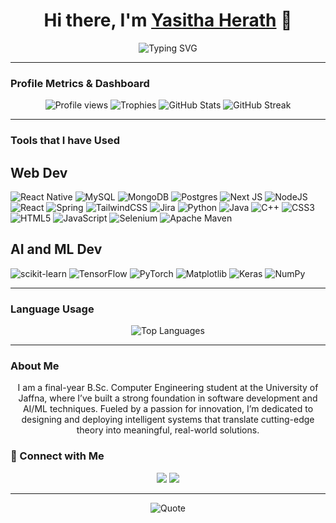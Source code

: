 <h1 align="center">Hi there, I'm <a href="https://github.com/amodhyh" target="_blank">Yasitha Herath</a> 👋</h1>

<p align="center">
  <img src="https://readme-typing-svg.herokuapp.com?font=Fira+Code&size=24&pause=1000&&duration=2000&color=06F700&center=true&vCenter=true&width=435&weight=900&lines=Passionate+Developer;AI+ML+Enthusiast;Lifelong+Learner" alt="Typing SVG" />
</p>

---

### Profile Metrics & Dashboard

<p align="center">
  <!-- Profile Views -->
  <img src="https://komarev.com/ghpvc/?username=amodhyh&color=brightgreen&style=for-the-badge" alt="Profile views" />  
  <!-- GitHub Trophies -->
  <img src="https://github-profile-trophy.vercel.app/?username=amodhyh&theme=tokyonight&no-frame=true&column=7&margin-w=15&margin-h=15" alt="Trophies" />  
  <!-- GitHub Stats Card -->
  <img src="https://github-readme-stats.vercel.app/api?username=amodhyh&show_icons=true&theme=tokyonight&count_private=true&cache_seconds=0" alt="GitHub Stats" />  
  <!-- Streak Stats -->
  <img src="https://github-readme-streak-stats.herokuapp.com/?user=amodhyh&theme=tokyonight&cache_seconds=0" alt="GitHub Streak" />
</p>

---

###   Tools that I have Used 

## Web Dev
<p align="center">
  
  ![React Native](https://img.shields.io/badge/react_native-%2320232a.svg?style=for-the-badge&logo=react&logoColor=%2361DAFB)
  ![MySQL](https://img.shields.io/badge/mysql-4479A1.svg?style=for-the-badge&logo=mysql&logoColor=white)
  ![MongoDB](https://img.shields.io/badge/MongoDB-%234ea94b.svg?style=for-the-badge&logo=mongodb&logoColor=white)
  ![Postgres](https://img.shields.io/badge/postgres-%23316192.svg?style=for-the-badge&logo=postgresql&logoColor=white)
  ![Next JS](https://img.shields.io/badge/Next-black?style=for-the-badge&logo=next.js&logoColor=white)
  ![NodeJS](https://img.shields.io/badge/node.js-6DA55F?style=for-the-badge&logo=node.js&logoColor=white)
  ![React](https://img.shields.io/badge/react-%2320232a.svg?style=for-the-badge&logo=react&logoColor=%2361DAFB)
  ![Spring](https://img.shields.io/badge/spring-%236DB33F.svg?style=for-the-badge&logo=spring&logoColor=white)
  ![TailwindCSS](https://img.shields.io/badge/tailwindcss-%2338B2AC.svg?style=for-the-badge&logo=tailwind-css&logoColor=white)
  ![Jira](https://img.shields.io/badge/jira-%230A0FFF.svg?style=for-the-badge&logo=jira&logoColor=white)
  ![Python](https://img.shields.io/badge/python-3670A0?style=for-the-badge&logo=python&logoColor=ffdd54)
  ![Java](https://img.shields.io/badge/java-%23ED8B00.svg?style=for-the-badge&logo=openjdk&logoColor=white)
  ![C++](https://img.shields.io/badge/c++-%2300599C.svg?style=for-the-badge&logo=c%2B%2B&logoColor=white)
  ![CSS3](https://img.shields.io/badge/css3-%231572B6.svg?style=for-the-badge&logo=css3&logoColor=white)
  ![HTML5](https://img.shields.io/badge/html5-%23E34F26.svg?style=for-the-badge&logo=html5&logoColor=white)
  ![JavaScript](https://img.shields.io/badge/javascript-%23323330.svg?style=for-the-badge&logo=javascript&logoColor=%23F7DF1E)
  ![Selenium](https://img.shields.io/badge/-selenium-%43B02A?style=for-the-badge&logo=selenium&logoColor=white)
  ![Apache Maven](https://img.shields.io/badge/Apache%20Maven-C71A36?style=for-the-badge&logo=Apache%20Maven&logoColor=white)
  </p>
  
  ## AI and ML Dev
  
  <p align="center">
    
  ![scikit-learn](https://img.shields.io/badge/scikit--learn-%23F7931E.svg?style=for-the-badge&logo=scikit-learn&logoColor=white)
  ![TensorFlow](https://img.shields.io/badge/TensorFlow-%23FF6F00.svg?style=for-the-badge&logo=TensorFlow&logoColor=white)
  ![PyTorch](https://img.shields.io/badge/PyTorch-%23EE4C2C.svg?style=for-the-badge&logo=PyTorch&logoColor=white)
  ![Matplotlib](https://img.shields.io/badge/Matplotlib-%23ffffff.svg?style=for-the-badge&logo=Matplotlib&logoColor=black)
  ![Keras](https://img.shields.io/badge/Keras-%23D00000.svg?style=for-the-badge&logo=Keras&logoColor=white)
  ![NumPy](https://img.shields.io/badge/numpy-%23013243.svg?style=for-the-badge&logo=numpy&logoColor=white)
</p>

---

###  Language Usage

<p align="center">
  <img src="https://github-readme-stats.vercel.app/api/top-langs/?username=amodhyh&layout=compact&theme=tokyonight" alt="Top Languages" />
</p>

---

### About Me
<p align="center">I am a final-year B.Sc. Computer Engineering student at the University of Jaffna, where I’ve built a strong foundation in software development and AI/ML techniques. Fueled by a passion for innovation, I’m dedicated to designing and deploying intelligent systems that translate cutting-edge theory into meaningful, real-world solutions.
</p>

### 🤝 Connect with Me

<p align="center">
  <a href="https://www.linkedin.com/in/yasitha-herath-956748295"><img src="https://img.shields.io/badge/LinkedIn-blue?logo=linkedin&style=flat-square" /></a>
  <a href="mailto:amodhwork@gmail.com"><img src="https://img.shields.io/badge/Gmail-red?logo=gmail&style=flat-square" /></a>
</p>

---

<p align="center">
  <img src="https://quotes-github-readme.vercel.app/api?type=horizontal&theme=dark" alt="Quote" />
</p>

<!-- Proudly created with ❤️ by AYH -->
